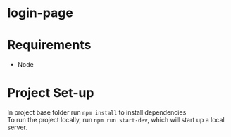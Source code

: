 # login-page
# Requirements
- Node
# Project Set-up
In project base folder run `npm install` to install dependencies  
To run the project locally, run `npm run start-dev`, which will start up a local server.
